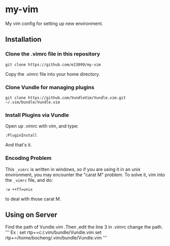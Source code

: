 # my-vim

My vim config for setting up new environment.


## Installation

### Clone the .vimrc file in this repository
```
git clone https://github.com/e23099/my-vim
```

Copy the .vimrc file into your home directory.

### Clone Vundle for managing plugins
```
git clone https://github.com/VundleVim/Vundle.vim.git ~/.vim/bundle/Vundle.vim
```
### Install Plugins via Vundle

Open up .vimrc with vim, and type:
```
:PluginInstall
```

And that's it.

### Encoding Problem

This `_vimrc` is written in windows, so if you are using it in an unix environment, you may encounter the "carat M" problem.
To solve it, vim into the `_vimrc` file, and do:
```
:w ++ff=unix
```
to deal with those carat M.

## Using on Server
Find the path of Vundle.vim .Then ,edit the line 3 in .vimrc change the path.
'''
Ex :
set rtp+=c:/.vim/bundle/Vundle.vim
set rtp+=/home/bocheng/.vim/bundle/Vundle.vim
'''
